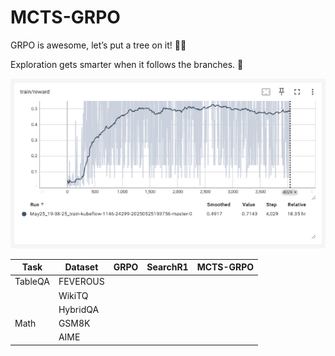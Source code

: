 # MCTS-GRPO

GRPO is awesome, let’s put a tree on it! 🌲🌟

Exploration gets smarter when it follows the branches. 🌱


![Qwen2.5-7B, Trained on WikiTQ](screenshots.png)


| Task         | Dataset       | GRPO | SearchR1 | MCTS-GRPO  |
|--------------|---------------|------|----------|------------|
| TableQA      | FEVEROUS      |      |          |            |
|              | WikiTQ        |      |          |            |
|              | HybridQA      |      |          |            |
| Math         | GSM8K         |      |          |            |
|              | AIME          |      |          |            |


